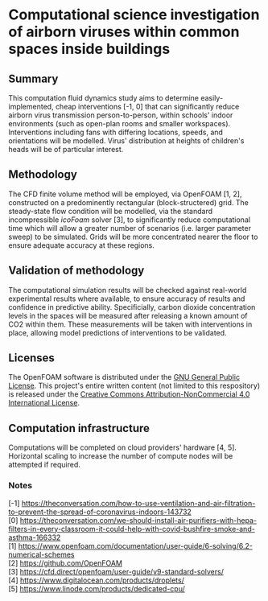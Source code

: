 # Computational science investigation of airborn viruses within common spaces inside buildings
## Summary
This computation fluid dynamics study aims to determine easily-implemented, cheap interventions [-1, 0] that can significantly reduce airborn virus transmission person-to-person, within schools' indoor environments (such as open-plan rooms and smaller workspaces). Interventions including fans with differing locations, speeds, and orientations will be modelled. Virus' distribution at heights of children's heads will be of particular interest.

## Methodology
The CFD finite volume method will be employed, via OpenFOAM [1, 2], constructed on a predominently rectangular (block-structered) grid. The steady-state flow condition will be modelled, via the standard incompressible _icoFoam_ solver [3], to significantly reduce computational time which will allow a greater number of scenarios (i.e. larger parameter sweep) to be simulated. Grids will be more concentrated nearer the floor to ensure adequate accuracy at these regions.

## Validation of methodology
The computational simulation results will be checked against real-world experimental results where available, to ensure accuracy of results and confidence in predictive ability. Specificially, carbon dioxide concentration levels in the spaces will be measured after releasing a known amount of CO2 within them. These measurements will be taken with interventions in place, allowing model predictions of interventions to be validated. 

## Licenses
The OpenFOAM software is distributed under the [GNU General Public License](http://www.gnu.org/licenses/gpl-3.0.html). This project's entire written content (not limited to this respository) is released under the [Creative Commons Attribution-NonCommercial 4.0 International License](https://creativecommons.org/licenses/by-nc/4.0/).

## Computation infrastructure
Computations will be completed on cloud providers' hardware [4, 5]. Horizontal scaling to increase the number of compute nodes will be attempted if required.

### Notes
[-1] https://theconversation.com/how-to-use-ventilation-and-air-filtration-to-prevent-the-spread-of-coronavirus-indoors-143732  
[0] https://theconversation.com/we-should-install-air-purifiers-with-hepa-filters-in-every-classroom-it-could-help-with-covid-bushfire-smoke-and-asthma-166332  
[1] https://www.openfoam.com/documentation/user-guide/6-solving/6.2-numerical-schemes  
[2] https://github.com/OpenFOAM  
[3] https://cfd.direct/openfoam/user-guide/v9-standard-solvers/  
[4] https://www.digitalocean.com/products/droplets/  
[5] https://www.linode.com/products/dedicated-cpu/
